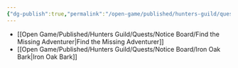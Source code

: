 ```yaml
---
{"dg-publish":true,"permalink":"/open-game/published/hunters-guild/quests/notice-board/1-guild-quest-board/"}
---
```


- [[Open Game/Published/Hunters Guild/Quests/Notice Board/Find the Missing Adventurer\|Find the Missing Adventurer]]
- [[Open Game/Published/Hunters Guild/Quests/Notice Board/Iron Oak Bark\|Iron Oak Bark]]